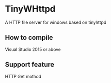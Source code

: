 # TinyWHttpd
A HTTP file server for windows based on tinyhttpd

## How to compile

Visual Studio 2015 or above

## Support feature

HTTP Get mothod
